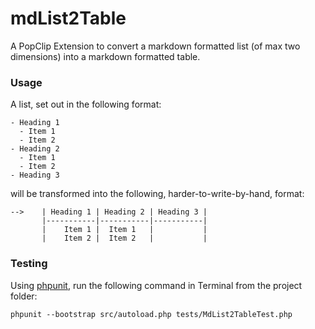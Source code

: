 mdList2Table
============

A PopClip Extension to convert a markdown formatted list (of max two dimensions) into a markdown formatted table.

### Usage

A list, set out in the following format:

	- Heading 1
	  - Item 1
	  - Item 2
	- Heading 2
	  - Item 1
	  - Item 2
	- Heading 3

will be transformed into the following, harder-to-write-by-hand, format:

```
-->    | Heading 1 | Heading 2 | Heading 3 |
       |-----------|-----------|-----------|
       |    Item 1 |  Item 1   |           |
       |    Item 2 |  Item 2   |           |
```

### Testing

Using [phpunit][ref1], run the following command in Terminal from the project folder:

	phpunit --bootstrap src/autoload.php tests/MdList2TableTest.php

[ref1]: https://phpunit.de
